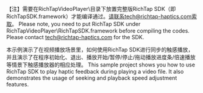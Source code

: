【注】需要在RichTapVideoPlayer\目录下放置完整版RichTap SDK（即RichTapSDK.framework）才能编译通过。请联系tech@richtap-haptics.com索取。 Please note, you need to put RichTap SDK under RichTapVideoPlayer\RichTapSDK.framework before compiling the codes. Please contact tech@richtap-haptics.com for the SDK.

本示例演示了在视频播放场景里，如何使用RichTap SDK进行同步的触感播放，并且演示了在程序初始化、退出、播放开始/暂停/停止/拖动播放进度条/倍速播放等情景下触感播放器的相应处理。 This sample project shows you how to use RichTap SDK to play haptic feedback during playing a video file. It also demonstrates the usage of seeking and playback speed adjustment features.

